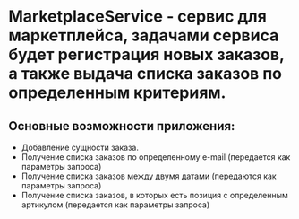 # MarketplaceService - сервис для маркетплейса, задачами сервиса будет регистрация новых заказов, а также выдача списка заказов по определенным критериям.

## Основные возможности приложения:
* Добавление сущности заказа.
* Получение списка заказов по определенному e-mail (передается как параметры запроса)
* Получение списка заказов между двумя датами (передаются как параметры запроса)
* Получение списка заказов, в которых есть позиция с определенным артикулом (передается как параметры запроса)

